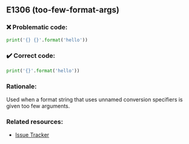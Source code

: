 ## E1306 (too-few-format-args)

### :x: Problematic code:

```python
print('{} {}'.format('hello'))
```

### :heavy_check_mark: Correct code:

```python
print('{}'.format('hello'))
```

### Rationale:

Used when a format string that uses unnamed conversion specifiers is given
too few arguments.

### Related resources:

- [Issue Tracker](https://github.com/PyCQA/pylint/issues?q=is%3Aissue+%22too-few-format-args%22+OR+%22E1306%22)
